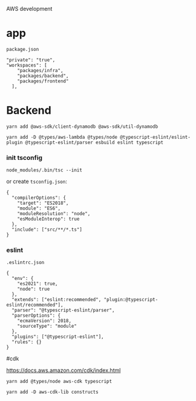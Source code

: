 AWS development

# app

`package.json`

```
"private": "true",
"workspaces": [
    "packages/infra",
    "packages/backend",
    "packages/frontend"
  ],
```



# Backend

```
yarn add @aws-sdk/client-dynamodb @aws-sdk/util-dynamodb
```

```
yarn add -D @types/aws-lambda @types/node @typescript-eslint/eslint-plugin @typescript-eslint/parser esbuild eslint typescript
```

### init tsconfig

```
node_modules/.bin/tsc --init
```

or create `tsconfig.json`:

```
{
  "compilerOptions": {
    "target": "ES2018",
    "module": "ES6",
    "moduleResolution": "node",
    "esModuleInterop": true
  },
  "include": ["src/**/*.ts"]
}
```

### eslint

`.eslintrc.json`

```
{
  "env": {
    "es2021": true,
    "node": true
  },
  "extends": ["eslint:recommended", "plugin:@typescript-eslint/recommended"],
  "parser": "@typescript-eslint/parser",
  "parserOptions": {
    "ecmaVersion": 2018,
    "sourceType": "module"
  },
  "plugins": ["@typescript-eslint"],
  "rules": {}
}
```



#cdk

https://docs.aws.amazon.com/cdk/index.html

```
yarn add @types/node aws-cdk typescript

yarn add -D aws-cdk-lib constructs

```

